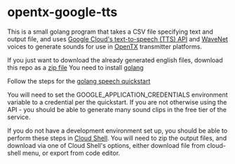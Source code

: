 # opentx-google-tts

This is a small golang program that takes a CSV file specifying text and output file, and uses [Google Cloud's text-to-speech (TTS) API](https://cloud.google.com/text-to-speech/) and [WaveNet](https://deepmind.com/blog/wavenet-generative-model-raw-audio/) voices to generate sounds for use in [OpenTX](https://www.open-tx.org/) transmitter platforms.

If you just want to download the already generated english files, download this repo as a [zip file](https://github.com/ptone/opentx-google-tts/archive/master.zip)
You need to install [golang](https://golang.org/)

Follow the steps for the [golang speech quickstart](https://cloud.google.com/text-to-speech/docs/quickstart-client-libraries)

You will need to set the GOOGLE_APPLICATION_CREDENTIALS environment variable to a credential per the quickstart. If you are not otherwise using the API - you should be able to generate many sound clips in the free tier of the service.

If you do not have a development environment set up, you should be able to perform these steps in [Cloud Shell](https://cloud.google.com/shell/docs/). You will need to zip the output files, and download via one of Cloud Shell's options, either download file from cloud-shell menu, or export from code editor.



